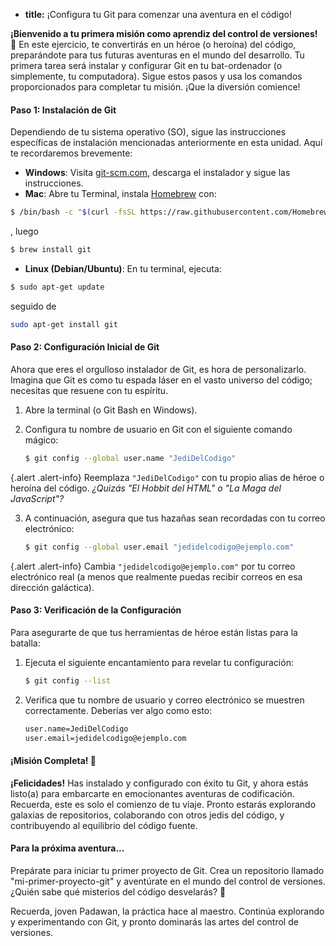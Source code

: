 * **title:** ¡Configura tu Git para comenzar una aventura en el código!

**¡Bienvenido a tu primera misión como aprendiz del control de versiones!** 🚀 En este ejercicio, te convertirás en un héroe (o heroína) del código, preparándote para tus futuras aventuras en el mundo del desarrollo. Tu primera tarea será instalar y configurar Git en tu bat-ordenador (o simplemente, tu computadora). Sigue estos pasos y usa los comandos proporcionados para completar tu misión. ¡Que la diversión comience!

#### Paso 1: Instalación de Git

Dependiendo de tu sistema operativo (SO), sigue las instrucciones específicas de instalación mencionadas anteriormente en esta unidad. Aquí te recordaremos brevemente:

- **Windows**: Visita [git-scm.com](https://git-scm.com/), descarga el instalador y sigue las instrucciones.
- **Mac**: Abre tu Terminal, instala [Homebrew](https://brew.sh/) con:

```bash
$ /bin/bash -c "$(curl -fsSL https://raw.githubusercontent.com/Homebrew/install/HEAD/install.sh)"
```

, luego 

```bash
$ brew install git
```

- **Linux (Debian/Ubuntu)**: En tu terminal, ejecuta:

```bash
$ sudo apt-get update
```

seguido de
 
```bash
sudo apt-get install git
```

#### Paso 2: Configuración Inicial de Git

Ahora que eres el orgulloso instalador de Git, es hora de personalizarlo. Imagina que Git es como tu espada láser en el vasto universo del código; necesitas que resuene con tu espíritu.

1. Abre la terminal (o Git Bash en Windows).
2. Configura tu nombre de usuario en Git con el siguiente comando mágico:

   ```bash
   $ git config --global user.name "JediDelCodigo"
   ```

{.alert .alert-info}
Reemplaza `"JediDelCodigo"` con tu propio alias de héroe o heroína del código. _¿Quizás "El Hobbit del HTML" o "La Maga del JavaScript"?_

3. A continuación, asegura que tus hazañas sean recordadas con tu correo electrónico:

   ```bash
   $ git config --global user.email "jedidelcodigo@ejemplo.com"
   ```

{.alert .alert-info}
Cambia `"jedidelcodigo@ejemplo.com"` por tu correo electrónico real (a menos que realmente puedas recibir correos en esa dirección galáctica).

#### Paso 3: Verificación de la Configuración

Para asegurarte de que tus herramientas de héroe están listas para la batalla:

1. Ejecuta el siguiente encantamiento para revelar tu configuración:

   ```bash
   $ git config --list
   ```

2. Verifica que tu nombre de usuario y correo electrónico se muestren correctamente. Deberías ver algo como esto:

   ```bash
   user.name=JediDelCodigo
   user.email=jedidelcodigo@ejemplo.com
   ```

#### ¡Misión Completa! 🎉

**¡Felicidades!** Has instalado y configurado con éxito tu Git, y ahora estás listo(a) para embarcarte en emocionantes aventuras de codificación. Recuerda, este es solo el comienzo de tu viaje. Pronto estarás explorando galaxias de repositorios, colaborando con otros jedis del código, y contribuyendo al equilibrio del código fuente.

#### Para la próxima aventura...

Prepárate para iniciar tu primer proyecto de Git. Crea un repositorio llamado "mi-primer-proyecto-git" y aventúrate en el mundo del control de versiones. ¿Quién sabe qué misterios del código desvelarás? 🌌

Recuerda, joven Padawan, la práctica hace al maestro. Continúa explorando y experimentando con Git, y pronto dominarás las artes del control de versiones.
